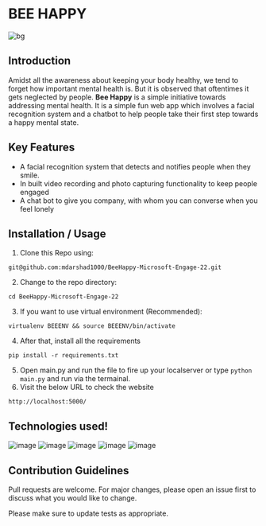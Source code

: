 # BEE HAPPY
![bg](https://user-images.githubusercontent.com/78325521/170878699-210fe22c-fd0a-4171-bdd3-f9a62c775820.png)

## Introduction
Amidst all the awareness about keeping your body healthy, we tend to forget how important mental health is. But it is observed that oftentimes it gets neglected by 
people. <b>Bee Happy</b> is a simple initiative towards addressing mental health. It is a simple fun web app which involves a facial recognition system and a chatbot 
to help people take their first step towards a happy mental state.

## Key Features 
* A facial recognition system that detects and notifies people when they smile.
* In built video recording and photo capturing functionality to keep people engaged
* A chat bot to give you company, with whom you can converse when you feel lonely

## Installation / Usage
1. Clone this Repo using:
```
git@github.com:mdarshad1000/BeeHappy-Microsoft-Engage-22.git
```
2. Change to the repo directory:
```
cd BeeHappy-Microsoft-Engage-22
``` 
3. If you want to use virtual environment (Recommended):
```
virtualenv BEEENV && source BEEENV/bin/activate
```
4. After that, install all the requirements
```
pip install -r requirements.txt
```
5. Open main.py and run the file to fire up your localserver or type ```python main.py``` and run via the termainal.
6. Visit the below URL to check the website 
```
http://localhost:5000/
```

## Technologies used!
![image](https://img.shields.io/badge/Canva-%2300C4CC.svg?&style=for-the-badge&logo=Canva&logoColor=white)
![image]({})
![image]({})
![image]({})
![image]({https://img.shields.io/badge/Canva-%2300C4CC.svg?&style=for-the-badge&logo=Canva&logoColor=white})

## Contribution Guidelines
Pull requests are welcome. For major changes, please open an issue first to discuss what you would like to change.

Please make sure to update tests as appropriate.
